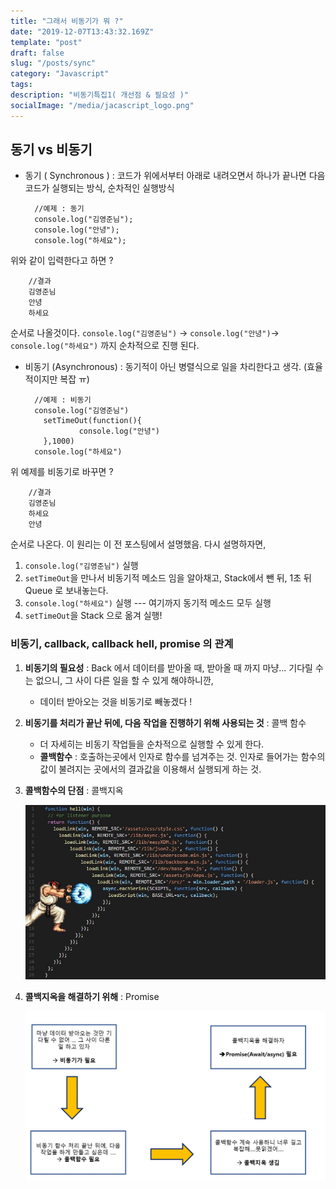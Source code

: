```yaml
---
title: "그래서 비동기가 뭐 ?"
date: "2019-12-07T13:43:32.169Z"
template: "post"
draft: false
slug: "/posts/sync"
category: "Javascript"
tags:
description: "비동기특집1( 개선점 & 필요성 )"
socialImage: "/media/jacascript_logo.png"
---
```


## 동기 vs 비동기

- 동기 ( Synchronous ) : 코드가 위에서부터 아래로 내려오면서 하나가 끝나면 다음 코드가 실행되는 방식, 순차적인 실행방식


        //예제 : 동기
        console.log("김영준님");
        console.log("안녕");
        console.log("하세요");

위와 같이 입력한다고 하면 ?

        //결과
        김영준님
        안녕
        하세요

순서로 나올것이다. `console.log("김영준님")` -> `console.log("안녕")`-> `console.log("하세요")` 까지 순차적으로 진행 된다.

- 비동기 (Asynchronous) : 동기적이 아닌 병렬식으로 일을 차리한다고 생각. (효율적이지만 복잡 ㅠ)


        //예제 : 비동기
        console.log("김영준님")
          setTimeOut(function(){
                  console.log("안녕")
          },1000)
        console.log("하세요")

위 예제를 비동기로 바꾸면 ?

        //결과
        김영준님
        하세요
        안녕

순서로 나온다. 이 원리는 이 전 포스팅에서 설명했음.
다시 설명하자면,

1. `console.log("김영준님")` 실행
2. `setTimeOut`을 만나서 비동기적 메소드 임을 알아채고, Stack에서 뺀 뒤, 1초 뒤 Queue 로 보내놓는다.
3. `console.log("하세요")` 실행 --- 여기까지 동기적 메소드 모두 실행
4. `setTimeOut`을 Stack 으로 옮겨 실행!

### 비동기, callback, callback hell, promise 의 관계

1. **비동기의 필요성** : Back 에서 데이터를 받아올 때, 받아올 때 까지 마냥... 기다릴 수는 없으니, 그 사이 다른 일을 할 수 있게 해야하니깐,

   - 데이터 받아오는 것을 비동기로 빼놓겠다 !

2) **비동기를 처리가 끝난 뒤에, 다음 작업을 진행하기 위해 사용되는 것** : 콜백 함수

   - 더 자세히는 비동기 작업들을 순차적으로 실행할 수 있게 한다.
   - **콜백함수** : 호출하는곳에서 인자로 함수를 넘겨주는 것. 인자로 들어가는 함수의 값이 불려지는 곳에서의 결과값을 이용해서 실행되게 하는 것.

3. **콜백함수의 단점** : 콜백지옥

   ![](/media/Etc/hell.jpg)

4. **콜백지옥을 해결하기 위해** : Promise

   ![](/media/Etc/async.PNG)
